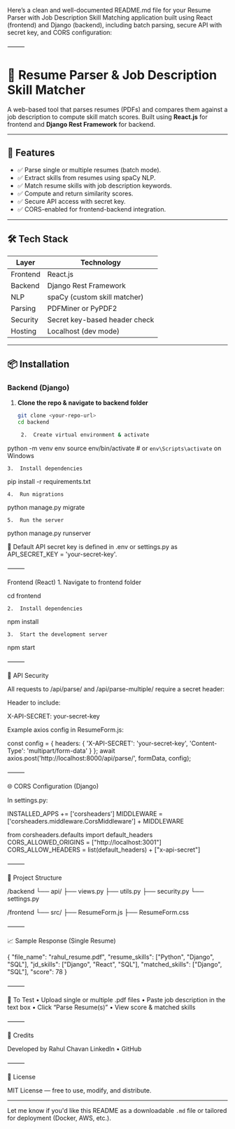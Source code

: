 Here’s a clean and well-documented README.md file for your Resume Parser with Job Description Skill Matching application built using React (frontend) and Django (backend), including batch parsing, secure API with secret key, and CORS configuration:

⸻


# 🧠 Resume Parser & Job Description Skill Matcher

A web-based tool that parses resumes (PDFs) and compares them against a job description to compute skill match scores. Built using **React.js** for frontend and **Django Rest Framework** for backend.

---

## 🚀 Features

- ✅ Parse single or multiple resumes (batch mode).
- ✅ Extract skills from resumes using spaCy NLP.
- ✅ Match resume skills with job description keywords.
- ✅ Compute and return similarity scores.
- ✅ Secure API access with secret key.
- ✅ CORS-enabled for frontend-backend integration.

---

## 🛠️ Tech Stack

| Layer       | Technology               |
|-------------|---------------------------|
| Frontend    | React.js                  |
| Backend     | Django Rest Framework     |
| NLP         | spaCy (custom skill matcher) |
| Parsing     | PDFMiner or PyPDF2        |
| Security    | Secret key-based header check |
| Hosting     | Localhost (dev mode)      |

---

## 📦 Installation

### Backend (Django)

1. **Clone the repo & navigate to backend folder**
   ```bash
   git clone <your-repo-url>
   cd backend

	2.	Create virtual environment & activate

python -m venv env
source env/bin/activate  # or `env\Scripts\activate` on Windows


	3.	Install dependencies

pip install -r requirements.txt


	4.	Run migrations

python manage.py migrate


	5.	Run the server

python manage.py runserver



🔐 Default API secret key is defined in .env or settings.py as API_SECRET_KEY = 'your-secret-key'.

⸻

Frontend (React)
	1.	Navigate to frontend folder

cd frontend


	2.	Install dependencies

npm install


	3.	Start the development server

npm start



⸻

🔐 API Security

All requests to /api/parse/ and /api/parse-multiple/ require a secret header:

Header to include:

X-API-SECRET: your-secret-key

Example axios config in ResumeForm.js:

const config = {
  headers: {
    'X-API-SECRET': 'your-secret-key',
    'Content-Type': 'multipart/form-data'
  }
};
await axios.post('http://localhost:8000/api/parse/', formData, config);


⸻

🌐 CORS Configuration (Django)

In settings.py:

INSTALLED_APPS += ['corsheaders']
MIDDLEWARE = ['corsheaders.middleware.CorsMiddleware'] + MIDDLEWARE

from corsheaders.defaults import default_headers
CORS_ALLOWED_ORIGINS = ["http://localhost:3001"]
CORS_ALLOW_HEADERS = list(default_headers) + ["x-api-secret"]


⸻

📂 Project Structure

/backend
  └── api/
      ├── views.py
      ├── utils.py
      ├── security.py
  └── settings.py

/frontend
  └── src/
      ├── ResumeForm.js
      ├── ResumeForm.css


⸻

📈 Sample Response (Single Resume)

{
  "file_name": "rahul_resume.pdf",
  "resume_skills": ["Python", "Django", "SQL"],
  "jd_skills": ["Django", "React", "SQL"],
  "matched_skills": ["Django", "SQL"],
  "score": 78
}


⸻

🧪 To Test
	•	Upload single or multiple .pdf files
	•	Paste job description in the text box
	•	Click “Parse Resume(s)”
	•	View score & matched skills

⸻

🙌 Credits

Developed by Rahul Chavan
LinkedIn • GitHub

⸻

📜 License

MIT License — free to use, modify, and distribute.

---

Let me know if you'd like this README as a downloadable `.md` file or tailored for deployment (Docker, AWS, etc.).